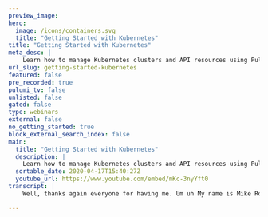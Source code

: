 ```yaml
---
preview_image:
hero:
  image: /icons/containers.svg
  title: "Getting Started with Kubernetes"
title: "Getting Started with Kubernetes"
meta_desc: |
    Learn how to manage Kubernetes clusters and API resources using Pulumi. 
url_slug: getting-started-kubernetes
featured: false
pre_recorded: true
pulumi_tv: false
unlisted: false
gated: false
type: webinars
external: false
no_getting_started: true
block_external_search_index: false
main:
  title: "Getting Started with Kubernetes"
  description: |
    Learn how to manage Kubernetes clusters and API resources using Pulumi.   Mike Metral discusses the easy way to get started on the DevOpsInsights show.  Pulumi works with your favorite programming languages and any cloud. Get started: https://pulumi.com/start
  sortable_date: 2020-04-17T15:40:27Z
  youtube_url: https://www.youtube.com/embed/mKc-3nyYft0
transcript: |
    Well, thanks again everyone for having me. Um uh My name is Mike Ron and I am an engineer at Pulumi and uh I primarily maintain uh I think it like this. I primarily maintain our, our eks uh installer uh that is uh is running on a on Amazon. And we also work with uh with our provider which allows you to not only manage clusters but also uh deploy resources into those clusters. So I wanted to kind of just get a uh a walkthrough going around. How do you get started with KTIS uh using Kum? And it's really around how do you manage your clusters and your Apr resources in production. So let's kind of go over what we'll be reviewing uh in this session. So uh I'll go through a brief overview of what Pulumi is kind of the basics and, and how to work with Pulumi. We'll cover production KTIS architecture, what it looks like to actually running in production. Uh Many of us have have worked with many uh large customers globally uh to run in production at scale. So we've been able to make a lot of these, these defaults and, and experience and knowledge uh into our tool set and then we'll jump into demos. Um I'm, I'm hoping to, to have questions throughout the whole presentation. But if for uh need be, we'll be reserving some time at the end of the, the talk in case folks have any questions, but please feel free to drop something into the chat or uh or raise your hand. So what is Pulumi uh Pulumi really is a modern infrastructure as code tool uh that allows you to use imperative languages to describe your infrastructure. Uh Many folks are used to kind of using a templating system such as say cloud formation. Uh Maybe they're using JSON YAML uh or more often than not, maybe they're using like a, like a DS L like a terraform. Uh and in essence, right, the configuration management problem uh has, has been a a burden especially as the adoption of the cloud expands and especially as your complexities around the the architecture that you're deploying uh gains more resources. So really it comes down to the fact that uh it just hasn't quite cut it uh to use the the status quo. And we often reach for, for programming languages to help us in, in these these necessities, right? Being able to, to manipulate resources as we see fit and languages actually uh allow themselves to be very, very uh beneficial to these use cases. So, Pulumi is the ability to use uh any language or your favorite language, right? We support javascript typescript, Python go dot net across many of the uh clapper writers um publicly and on premise. Well, we have many providers that we can tap into. But the idea is that you can use imperative programming language to describe and declarative uh instantiate your infrastructure. Um It's really about leveraging really languages, right? And what languages are, are meant to, to give us uh but more so to just to be more effective at managing this, this complexity uh in this code sample. And you're right, this is actually an example of using go uh on GCP to instantiate uh a firewall and a VM. And it's quite uh it's quite uh crazy that we have the ability right to, to use languages to do this. Um And it actually gives you more beneficial gains because off the bat, you're, you're, you're using what languages are, are meant to be doing, right? You can share best practices with your default package managers, you get type checking lining, you have your ID E to help you out when you have errors uh as you're offering your code. Um and more so because it's code, you can do your usual audit, reviews your pr processes, your C I CD uh deployments, all of this, this code for your infrastructure can, can be co located or managed separately uh with your apps and really it's up to you. But Pulumi is about leveraging these languages uh to your full extent uh across any of the major providers. We are open source. We are Apache two license based. Um We are free for community users for life and where, where, where our business model starts is really around teams. Uh But even then we have the free that I'll get into in a bit as to how that works and then we'll, we'll jump into some more demos of, of Pulumi and Pulumi Cabernet. So it's not only cloud native infrastructure as code, right? That you can describe it's not just V MS and it's not just virtual networks and it's not just storage, right? All of these services are great and you're gonna use them, but more so, right, Cobert has become uh the forefront in in container management. So we support as well and if you've worked with the standard is working with L with Jason, with Ds LS, with, with Helm Manifest. And more so, uh this is even more a convincing reason why as the complexity of the the API resource surface area kind of continues to grow in COTIS it becomes hard to manage this with, with just general templates. And so there is no YAML, there is no JSON, there's no Ds LS. It's your favorite language to decoratively work up to the infrastructure that you desire. Um much like COTIS has these controllers that are in a control loop that are working towards a desired state. Pulumi operates in the same model but using imperative languages to drive a declarative desired state. And so this gives us the convenience of, of a couple of things leveraging uh imperative programming languages to manipulate and, and manage our our infrastructures as we see fit. But more so allowing you to have the declarative aspects that you expect such as previewing changes, diffing these changes, having rich status updates to see what's worked, what's not worked. Bubbling up errors is something we commonly do. So you don't have to go inject into working with. If you've worked with community long enough, it's, it's a, it's a game of playing, you know, 21 questions with Q control that my pot come up. Did it not come up? Let's see what events set up. Uh Maybe there's a po security policy as that's preventing me. So a lot of this, this uh discovery, if you will of, of errors as you're working with uh sorry, with Pernetti's in development, it becomes uh very nuisance. So it's not only a, a utility right to describe cornet's clusters and deploy sources into those clusters. It's really an effective means of managing communities in a much more scalable uh way and so on the right is actually a full uh working example of what it is to actually run uh on both GKE and deploy resources into those. So this is uh an example in typescript, I import our libraries. This is my usual editor, right. Uh import the libraries in this case because this text script, I'm pulling these packages from node all of our packages. Uh for Pulumi for the language of your choice are, are deployed on the common uh package managers that you expect, right? We use N PM for node Js, we use PP for Python, we have our github repos for gold modules. Uh And so the the the pattern that you used to working with, with the language of your choice translates very well to working uh with infrastructure and re through Pulumi in this fashion. But as you can see, I have 40 lines of code like that's, that's powerful, right? In 40 lines of code I ge generated oops, I've generated a strong password based on a, on an entropy library that we have. I've created a coupon cluster with the latest uh release that G uh GKE supports. I've passed my password into there. I've generated a coupon fig based on these clusters properties in uh Pulumi. We have this notion of a provider, a provider for kubernetes in particular is just a wrapper around the cup config file. This allows you to share clusters across uh different programs and it allows you to share clusters across different teams. Uh And it makes it interchangeable because you can just pass this provider in uh as we'll see in a sec, how we can swap this out if you want to have repeatable infrastructure across different environments different clusters and so you can write the code once and leverage uh leverage the use of it in many different ways. But this is, this is pretty powerful, right? In 40 lines, I've find a name space. We even created a new abstraction which I'll, I'll get into in a bit that allows you to uh write less code to create a pod, a deployment and a publicly typed four balancer for that deployment for engine X. So in 40 lines of code, we've we've already seen how much of this can be uh gained when you compare it to something like gamble manifest or extensive uh templates. So that's, that's all great and dandy. So let's let's kind of dive into some more details, right? Like Pulumi is ultimately a modern infrastructure is called tool that is meant to work in many different environments and many different languages, many different tools and environments. So we have many integration points uh with the common tool that you would come to expect um not develop our work with the same stack. So we support various source code from github uh its integration with uh via studio. Um You can leverage the many languages that we have for infrastructure code and you can write your applications in the same language as as they would come, right? Um There's no need to, to, to rearchitect your applications. This is really around the infrastructure and we also have integration points uh with your common C I tools, your common package managers uh and uh across the major cloud vendors, corne and even on premise solutions, uh such as vsphere and stack on the bottom uh is a preview of our dashboard, which I'll, I'll show in our demos, but you can start to see right? Like you can see the actual discs of what's changing on the left. You can then see in our console log, an audit trail who changed what it'll point to the commit, it'll point to the discs that are going to be actually rolled out. And then you can even even drop down and see the resources themselves and go to the actual resources uh on on the respective writer that they're deployed into. So really, it's about deploying code from and to anywhere and Pulumi has many integration points already with these. So you don't have to start from scratch. So how does Pulumi kind of work under the hood? Right? Uh at its basic essence, you know, we'll dive into a little bit of the details in a sec. Your user client is really where you author your programs and you run your programs, right? So I'll compose my Pulumi program in the language of my choice, the Pulumi cli processes that program and then invokes the language run time depending on the language that you ran, right. And in this case, if I'm running text, it'll uh spin up a note process and instantiate the infrastructure that I have described there that in turn, uh all the API calls will happen from your client to the provider. So we, the Pulumi is the Pulumi service which will get intersect. We don't see any of your user credentials. We don't make any of the calls on your behalf. We simply build the, we simply build the, the pendency graph of what your infrastructure looks like so we can decoratively roll that out uh and build it up and all these api request uh happen from your machine. So we don't have to worry about privacy and security issues where the police service uh comes into is because we build a state file much like Terraform has one. this state file is what we uh by default upload to our our that allows you to do uh really a couple of things. When you're working on the team, it allows you to do concurrent locking and state management of that shared state file. It does checkpoint um we have integration with our own config. So system secrets, you can integrate uh many of these different components uh into your programs and make them template, right? If maybe you want to, to see each program with a different uh random password or something to that effect. But more so it's around using this with teams, right? So we have team off ssor back and more importantly, a dashboard and set of workloads that helps you facilitate this that's uh very analogous to our, to our cli. So that's kind of how Pulumi works under the hood. But if you do not want to use our SAS, uh it's free and the uh it's free for community users and it defaults to it. You can also store that state file locally, um like an S3 bucket or an Azure Blob storage or GCP blob. But then you have to manage that state file yourself. But folks have been asking for that option to, to, to manage it themselves and uh we've given them that, that feature. So we're, we're proud that we have shipped that. So let's start composing, what is a pluming project? What's the pluming program and how this all fits in? So, a pluming program is the collection of your infrastructure that's running in the languages that you've chosen. Typescript Python go dot net. You write your program just like you would any program um And to instantiate it in Pulumi through the cli, we have to create what's known as a ploy project. And all that's required to establish as a project is a simple file for metadata that allows the cli to, to understand how to run it and then the dependencies that you would need depending on the language of your choice. So I may pull in some note packages or I may pull in some packages from pip if I'm on Python and this, this whole object itself is all that's required to actually run the program through your cli because programs should be repeatable, right? If I stood up a particular stack, like let's say a cluster that has all the standards that I would want uh my cluster, I I don't want to repeat that program over and over again. Right. That's, that's kind of what the moving, that's the movement we're getting away from. We don't want to uh to generalize templates, we want to be able to leverage programs and instantiate them. That's what stacks are stacks are instances of our community programs. And these are very analogous to your G branches or, or your staging environments or your environments in general for how you roll out your, your programs today. So you can have a dev stack of the same program and staging in a product and you can tag these stacks to, to filter and search them easier through blooming. And what this allows you to, to really do is is now have a holistic set of what your uh your infrastructure should be in a given program. And you can just parameterize the variables that make sense depending on the environment or branch that they're living in stacks are also capable of referencing other stacks. So if I wrote a Pulumi program, uh let's say like my Cober cluster and TED script, and then uh I wrote another Pulumi program in Python that say stands up uh a managed database as a service I can have stacks reference other stacks. So this allows you to decompose to layer each of your infrastructure uh steps uh as you see fit. So you can imagine that if these were two teams, the less maybe with our ops team who's in charge of instantiating the clusters. And the right is the application teams who's just allowed to deploy workloads into uh the cluster that we stood up. So you can start to segment this and, and organize this uh in however way you, you see fit and whatever makes sense for you and your team structure. So really plu programs are a way of enabling infrastructure, right? You dec you describe what infrastructure, what resources you want in your program, whether that be V MS, an object bucket block storage, virtual network or C and the cli will, what it will do is ultimately create a state file that looks very much like what's on the right. This will ultimately reflect what's real in, in the writer of your choice, right? The API request will, will, if I'm saying I'm running on Amazon will leave from my client machine, it'll instantiate the cumin cluster and the VPC and then the state file is what keeps track of what the the current state of the world is. We have the ability to also fetch the current state, right? So if I deployed two V MS and someone went in uh to the dashboard uh on AWS and increased it to three VM si can do what's known as the plume refresh to fetch the state of the provider. Make sure my local state is reconciled and then I can do any updates if there are any changes from there, but the code is the desired state and that's reflected in our state file again. By default, the state file, we default it to running it on our, on our uh that's free for community users and, and teammates uh of certain sizes. But really if you wanted to manage the state file yourself, you could do it locally. But then the, the onus of you managing yourself and make sure that that folks aren't stomping over each other on changes is gonna be something that you're gonna have to uh implement. So I wanted to just do a quick poll. Um I'm about to get into some of the Cotti aspect. So if those of you who would like to participate, I opened up a poll you can visit pole ev dot com S night after all 75. Uh This will help me just get a gauge for, for how folks have been working with KTIS. Uh And it help me kind of gauge the, the level of expertise uh that I can assume. So, I'll take a minute or so uh for folks who want to participate uh to vote. Great. Thank you. OK, great. OK. OK, great. Yeah, I'll just give this a couple minute. Or a minute or two. OK. Probably pretty even split so far. 0 to 3. We're seeing some youtube chats also. OK. Some, some newcomers. Great, welcome, welcome to, to the session. OK, perfect. OK. I see. We have some shifting changes. OK. Great. Um That gives me a better, a better gate. Uh And while I have you all, I'll do one more question just to uh pull the, the audience. Um it's gonna be the same URL. But this time we're going to uh see what uh what are you using to manage your Quinary cluster. So go for it. It's the same field. Should you see another question? Oh Quite, quite a variance. OK. So we have some folks in the cloud, a lot of folks managing the themselves on Prem. Wow, surprisingly, a lot more folks on Prem than they imagined. OK. Great. Awesome. Well, that's all the, the work I'm gonna put on you guys now back to me. Um But thank you for, for participating. This helps me this help to gauge uh where folks are at. So let's jump into the pieces. This is AAA cake diagram or really a diagram of many different layers that we like to, to use with Pulumi. Um because it showcases when you run in production, these are the various layers at the at, you know, at its more at its most uh smallest instantiation what it looks like, right? You have to work with the provider at the bottom to instantiate the typical I, then you have to work with whether it's managed or self managed. Uh And then once the cost up and running, that's where all the work really begins, right? Creating the cluster services that are general to the cluster itself, application services that service particular app needs and the applications themselves on the left in the brackets, we've denoted the various Pulumi XDKS that you can use which with each of these layers, right? So if I'm running on Aws, I can use the Pulumi Aws and Aws X uh S KS to instantiate things like V MS uh virtual networks, manage services, et cetera. And I can even leverage uh our Pulumi Eks uh SDK, which is uh an installer and a manager for uh EKS control points and not only instantiates the cluster themselves but starts to help you set up uh more, more uh of the, the features you're gonna need once you're actually running in production. Um And once you're actually, so these are really about infrastructure and standing up the necessary requirements. This is really around the, the management of the control plane. But once the cluster is up and running, you now have to deploy resources into those clusters. So that's what the Pulumi cabernets and SDKS are meant to help with. They're meant to, they give you, they expose the full api uh resource of all the resources that you would expect. Like deployments services config map secrets, those all exist. We just simply take the open API spec and ex uh basically extrapolate that and export it through an SDK in the language of your choice. So you can use text to generate the same uh the same resources that you would expect such as deployment, config map secrets, uh et cetera. So it's very much analogous to working with the or Jason, but you're doing it in a language. So you can see how this gets very complicated, right? But it the, the proper approach is this should be a very layered approach that, that really defines um the structure that you have in your teams, right? If there's operational teams who are, who are strictly in charge of infrastructure, you can typically say that they'll be running the infrastructure and the clusters, then you have maybe your, your developers who are deploying somewhere uh between apps and app services. And so you can segment these by different programs, you can segment them by responsibilities, you can segment them by, by roles of, of people. But ultimately, as, as we showed with spec stack references, you can, you can piece meal this in different languages across different programs uh and construct the, the, the, the stack that makes the most sense to you. Let's jump into some demos, enough slides for, for now. OK, great. So everyone can see my terminal, correct. That's cool. All right. So I touched on some of these subjects. Uh I'm gonna cover some different topics here on, on uh how to use me with. So this is what a typical balling program looks like. I have type script. Um I have typescript and in this case, I'm instantiating a Ggke cluster. Uh I'm giving it three nodes uh giving it a user name and password and constructing a Q config and then I'm creating a name space. Uh And what you can uh see right is if I decided to, let's say, change this uh to, let's say my apps. If I use the Pulumi cli, I can say Pulumi stack. What's my current stack? I'm in? All right. When you stack, when you stack at last, I can see all the stacks that I've created. If I do a Pulumi preview because I changed uh the name of the, the name space. You should see a rich diff of what's actually taking place. So it'll see that it'll actually change the name from apps to my apps. You may notice that there's this random suffix that we append to each of the resources. The reason we do that is because by default, we allow you to uh to reuse these, these programs right across stacks. So more often than not, you don't want use a static name to, to describe uh infrastructure that can coexist across many environments. It, it makes more sense to treat it more, more randomly, right? More like cattle than, than pets Now, if you were really wanting to like particularly say no, the name of this name space needs to be a fixed string such as apps, you can simply just do that by saying uh in the in the metadata um of it to change that into my apps declarative. But the point is right that you can see rich, rich diss of what's changing precisely. And if I ran up to me up, it'll present me with the preview that we just saw and it'll ask me if I want to form this, this update. If I could see a more richer uh set of details, I can see here's the exact uh property that's changing. What is changing to what's being added and what's being removed if I run that. Yes, what's gonna happen is it's going to uh pull me up to the model where it creates a new resource before it deletes an old one and it'll update any references along the way that may point to that. So what we first will do was create the new my apps namespace. Once that's, that's working, we then confidently can delete the old app's name space and within a couple of seconds, hopefully, uh this should complete. But as you can see, we have these live updates uh uh happening uh with regards to the to how we're pulling the cluster uh using client go in the background. The ploy SDK is, is that it's a, it's a piece between client go and the Pulumi Cli engine that knows how to uh retroactively construct these graphs, build them uh appropriately uh based on dependencies. And more so than not allows you to, to reconstructive step through your infrastructure. Uh as it, as the, the, the pieces and dependencies make sense. So this will take some a couple little bit because I think I haven't uh I had an app running. That's why I'll cancel that because I actually deployed an app into it. That's why it's not deleting. Uh So I'll actually pull I can cancel this update I already completed. But if we do, we check out our nodes, let's see what her name is. Yeah. So it's still determining that old one because I, I actually have an application and the next console uh using that. So what I wanted to do was really kind of showcase, right? This is not just about deploying clusters, it's really about deploying applications as well. So I can in my application, I have a new pain here where I said, hey, I want to reference the pun fig from this cluster which I define here. And I want to wrap it in a provider for GKE A provider again, is just a wrap around cup config that I can actually give it a name space. So I can say deploy this name space uh along with this coupon file and this demo app should actively work with uh with that actual provider. This demo app is actually a new class we created here on the right. And this is just an ex uh and a new class that extends our component resource in Kalu, which is really around allowing you to customize what resources should lift together and be managed together. But I am actually building a local note app using uh a Docker context path locally so I can read my Docker file, right? If I look at the actual app itself, I'm going to the Docker follows here, right? It's just, it's just gonna pull a local hello world uh and run uh run it through node. And what that's what that's doing. It's actually building the image in this uh in this uh file, tagging it and then pushing it up to the registry in this case, uh It's uh GCP or sorry GCR I can then also describe so in like four lines of code, I've built my image and pushed it and tagged it uh to a registry. I can also similarly create uh persist persistent volume claims, config maps, secrets, uh pods, deployments and services and just a matter of, of a handful of lines of code. And this will actually create, write an actual application. So it's pretty powerful that I can use languages in this respect because as you can notice, right, I can reference particular pieces that make sense. Um So for example, if you've ever worked with communities long enough, right, you have to pass an environment variables. Uh And so you can reference these just because it's a language, let's go into more detail on like how that actually works. So here's an example of the various ways we can use gluing uh with, we can deploy emo manifest, we can use our CNET SDK to deploy resources uh in in the entire space of the API uh service area. And then we can also do the same thing but with less code and less boiler plate using our XSDK. So let's see what this looks like to deploy YAML. Here, I have a typical YAML file on the right. I have a deployment, right? I have a service, I have config map, I have a secret, I have a P BC. It's a standard file if I'm in the process of say migrating from uh a YAML or Jason oriented environment into potentially like experimenting with Pulumi, what I can do is I can actually leverage the SDK that I just pull from node and in the community SDK along with all the API S like deployments and pick up secrets. We also have the ability for you to deploy a local gammel file. So if you were running this, uh we would actually have the case where if I do a Pulumi up, it's gonna be a no up because I just ran this earlier. So it'll update this. Uh Yeah, because I changed the provider. That's right. So I wanna perform this update, I'll say no for now. Just so I don't wanna break the demo, but here is the equivalent. So this is the point in YAML, right? So if you don't want to fully uh translate all your code from YAML to typescript or Python, you can deploy a YAM manifest uh to help you transition. But if you want to actually leverage the full cotis uh surface area here, you have all of the kinds and groups in uh in that you would expect, right? So this is this is uh spaced out depending on, on where the the group and kind for the given resource lives in the API. So you can play a config map, a secret a person volume claim deployments, right? And this looks exactly just like our Yam manifest, but we're doing this in a language, right? So to compare here's what the deployment looks on the right in Yaml, right? And this is what it looks like in TED script, pretty similar, right? But now we're doing in some languages and this is great. We can we can immediately start to leverage the language to say do referencing of given objects, right? As you would expect, rather than trying to hard code uh our values, uh you can proactively uh extract pieces of information such as the IP of this load balancer. Um You can wrap it in a in an interpolation to create a string that so we can create this output, right? That'll, that'll ultimately link to the URL S that we've deployed. But this is, is really the power of not just managing clusters, it's really about managing resources. And so you have the full surface area of communities to, to leverage, just go and use the resource depending on where it's mapped in the same uh style as the API resource. We don't invent new nouns, we don't invent new resources. This is exactly what you would expect coming from the communities world. We worked very hard to make this as close to upstream as possible. Again, we take the open API spec and we just expose it in the language of your choice through a library. So we are not reinventing any of this or we actually have bots that every time the release is cut with within about 2030 minutes. These libraries get updated with the latest specs. So we can describe our infrastructure, right? Uh In this case is a typical Apple deploys engine X but as you can see, we have 100 and six lines of code. This is a great start because it's program languages, but we can do better. That's where Ktis X comes in. Kris X is a helper SDK to allow you to use less code, describe less boiler plates and still create the same semantic output type that you would expect. But using languages as the the workhorse for, for doing a lot of the heavy lifting. So you can describe the same config maps secrets, persistent volume claims. And using this new concept that we have a pod builder will actually construct the pod spec for you. And then you can reference that in a deployment and a service in 61 lines of code compared to 100 and six lines of code. So we've described the same application and uh using 40% less code uh than we did prior. So these uh communities act is really powerful because it allows you to to really just get out of your way and, and focus on on what makes sense. It's easier to maintain, it's easier to read, it's easier to manage. So this, this is a great utility for folks who are learning Cobert. We, we a lot of our users are still starting off with and it almost makes more sense sometimes that the author should experience to reflect some of this. So you can see how these, these pieces can be composed, how you can this them together and, and really what it is to, to fully kind of grasp the full surface area of working with core because it is just so vast and, and big, let's move on to another demo I have. So here's a demo I have where I stood up a cluster in Amazon Eks and I'm actually leveraging uh the ability to create an O I DC provider because I want to assign our back uh to each service account for a given pod. So I want to say I'm going to actually deploy a Cotti service on EKS. And then I'm going to deploy a fluent D cloudwatch. He chart because Pulumi can also deploy he charts using uh this cluster and the O I DC provider that we've created because EKS by default, for example, does not come with cloud uh Cloudwatch logs. Uh for your cluster, you have to bring this yourself, they recommend fluent D. And so let's see what we actually can deploy here. So in fluent D is class, right, more so before I jump into that, right, it's because I have a language I could have also my, my ID E yelling at me when I don't have the proper uh spec being mapped out or if I want to jump into the documentation, I can see all the documentation of the option library. Here's the type it's expecting, here's more information on on what this option is uh some reference material and it's pretty much like working with code, it's exactly like working with code, but for infrastructure. So this is pretty powerful stuff. If I jump into the definition of Cloudwatch, right, which it's in this next file, I have a class that's that I've extended again for my own component needs, that's creating a service account that's creating uh all the R back properties and communities like cluster roles and role bindings. And more importantly, a log group in Aws cloud watch to store all of my log in and deploying the helm chart is as easy as using the KNAS SDK. And this time deploying a helm chart to actually uh run RND. One thing to note here is that our support for for helm started uh with early V one and we never depended on Tiller. Um So Tiller being removed and V three was, was not a big uh changer for us because, well, the way we use Helm here is really about taking the templates out of the tree and trying to render those on, on each of these objects. And so that allows you to, to get up and running faster if you just want to use the helm chart that exists. But as you can see, right? When I, when I describe the resources like I've done here, I have further fine two control of how I can reference variables if I'm natively describing them in Pulumi typescript uh or any of the language for that matter, health charts are different because they're opaque, they're not as transparent, right? Uh Because they're really uh managed as a single entity. So I can, I can definitely adjust values, right? If I'm usually working with like the values uh man uh the values file to, to parameterize this, but I can also leverage transformations that allow you to retro retroactively transform uh uh something within the chart. But what happens is that the Helm charts are, are going to vary on a case by case basis on, on how easy they are to manage and how complex they can be, let alone how often they get updated. So most folks tend to actually fork a popular Helm chart, edit it themselves locally in a, in a private repo and then deploy it that way. So if deploying Helm Charts is something of interest to you, we can definitely support that as well. So we deploy the fluent D hum chart and uh of notes, we actually say, hey, in the R back values that we've defined here, you're going to actually use this servers account we've generated for you. And why are we going to use the service account? Because we bound this service account for fluent D to strictly only use the, the policies to work with cloudwatch logs that we've defined it here is where all that is done. So if any of us, uh any of you have worked with Ekseks requires that you have to have an O I DC provider and you have to create a uh an IM policy that is particular uh to using what's known as an assum role with web identity action in the secure token service that they offer. In turn, what this is doing is if you have a pod and the pod is using a service account, it's going to off against the O I DC provider to get a token saying, hey, this pod is valid. It's a real pod. I have its identity and exchange the token and your clusters O I DC provider for a token in Amazon to run with the policies it needs in this case because it's fluent. D we're going to give it the logs permissions. And if you've worked with IM policies in AWS, this is very analogous, right? I'm actually stringify uh an object in JSON to pass in the policy where it's going to be able to control uh logs in the log group that I've used. So this policy allows me to not only get least privileged uh uh access to, to AWS credentials, but I can further tweak it by giving our back uh specifications and saying that this can only be used uh with a, a particular cluster role that, that ties down these rules and it binds that cluster roll to the name space uh in which this pot is running in with the given service account. So when I run this program, if I do a Pulumi Pulumi update, because I already ran, it, changes are item potent. If there's no changes, you're gonna get a no op So, because I ran it before the uh the demo started, we should see nothing changing here. Um And ultimately, once this completes it, say, um ah I changed uh oh, funny enough, we actually just uh released. Uh So this is one of the cool things about uh using programming languages and the fluent D helm chart. I'm pulling this from upstream, fluent D on the, on the Helm charts uh repo they actually leverage an older API right extensions V one beta. And so in Pulumi Cotis, we can actually tell you, hey, this API group and kind is actually deprecated if you wanna consider moving away to a more stable build, so you can actually update it. So this because I'm using this from upstream, I don't want to change that. Um So I'm gonna cancel that, but I'll show you what the output of actually uh this is. So I can say once I've created a fluent D hum chart, what I want you to do is give me the log log group name and cloudwatch where you're storing all of the the pod logs, right? If I have all my pods, I want to see all the logs for these pods. So if I do an output, like I've done here, I can get this all generated log group name and I can go to pod watch and see what that looks like. And here are all my logs stored uh for my EPS cluster using code using list privilege and using an L I DC provider. So we can see how there's many different ways that you can leverage Pulumi to, to really work with communities, right? We've, we've gone to, to the, the idea that you can leverage many different providers to create the clusters. You can leverage uh many different packages of ours to instantiate resources. Build the do images build the resources, deploy them into the clusters segment. This by the level of security that makes sense. We've seen how you can use Pulumi to deploy YAML manifest, to deploy resources and to deploy cos resources using less code uh and more. So you can see how you can use Pulumi to deploy helm charts. And all of the production needs that you would need to do to actually run an application in community is uh the way it should be right with proper im permissions with security policies, whatever makes sense to you. And so these standards are really going to to call on, on you or, or your operational teams or your development teams to figure out what, what should a standard cluster look like? What, what should a standard uh uh virtual network look like? What should be uh supported out of the box day one, right? Something like a fluent D cloud watch to, to expose logs this should be built in. So maybe I start creating a new class where my clusters are automatically deployed with a fluent D Cloudwatch home chart just so I can allow them uh my users to actually use this. So I've gone through a lot but need not worry there is uh a set of links and I'm going to be showing this whole dock um uh with you all in the next slide. So there's plenty of getting started guides. Uh You can get more information how to work with Pulumi. Uh Here um Are we have production playbooks that are a set of uh Pulumi stacks that mirror each of these stacks and a and a divided in a segmented way that allows you to run communities in production. And we have already uh reference architectures for Amazon's EKS for GKE and for a KS that allow you to run communities in production uh with a, a reference architecture that's improving embedded through, through uh experience in the, in the real world. And more. So we have an example of Repo that has over 100 and 60 examples of all sorts of languages uh across many different providers across many different use cases that cover infrastructure, containers, service and KTIS. That's all I had prepared. So I wanted to open it up for any questions uh or any comments or any feedback if, if folks had um this uh QR code is a direct link to this uh to this slide deck. So please snap a picture if that helps. Uh And here are some more helpful links as to how you can help uh you, you and your team learn more about and working with and with that, I will take any questions. Thanks Mike. That, that was really amazing. Um Let me share the call you out so that people can join us for a question? Um Sure thing. OK. So um let me check. So you mentioned that uh on the, you uh you can take care of secret also. So is that, or can I use uh your this instead of communities about secrets or is it complimentary or? Yeah, great question. So it's kind of two fold, right? You, you, you need secrets to kind of uh for the parameters if you will, if you have different uh stacks for the programs. So these, we have our own uh essentially K MS key management system, but that back end is plug to to many different uh uh systems. So we have, we support Google's, uh we support Amazon's and I believe we also support Azures. Um As far as goes those secrets, right? That would be if you wanted to deploy a bolt or A K MS um that that's going to fall on the cluster itself. So we have AAA good story around uh enabling a config subsystem and secrets within the, the project. But then once you get to the cluster, you're gonna have to figure that out or with using something like bolts or any other other uh secret managers that exist out there. OK. Cool. And um let me see, I see a question about uh test driving development. Yes. So uh there's actually some great blog posts that I can link to. Um that uh that allows you to leverage the same unit testing, integration testing. We have some great mocking uh blog posts as well. If you just visit our our blog blog dot dot com, we actually just released a couple of these, right. Um We have policy that uh we have policy packs, which is something I didn't cover. So just like you can describe infrastructure here, you can also describe policies like uh saying in the language of your choice. Uh No S3 bucket is allowed to be created that's public to the internet. Uh Don't create a unencrypted block storage device, right? Don't create a cluster that has uh public IP S attached to the nodes. So you can, you can uh use policy packs to enforce policies. But in this case, uh for example, we can even show how we can enforce resource tagging. Uh But the question about mocking and testing, right? Uh where is this blog post here? We have a couple of great blog posts on unit testing. Um If you scour it through our blog, there's even more. Uh There's we have something else in the works um around how you can test and optima optimize elastic search. But yes, you can do TDD uh in the language of your choice. Uh It is you have to have like a seed file more or less that, that helps you kind of create a baseline for how to do testing done. But then you can leverage your usual utilities like MOCA, right? If you're working uh with those utilities? Ok. Let's see. The next question. Can the script code have logic like posting, callings to an API and await its results? Yeah. So the great question, so the way that Pulumi works is um is Pulumi is really an API of many API S, right? So anything with a credit interface is is capable of, of being leveraged. Um And so what we can do is if there's a crud API, you can actually create a provider much like, you know, you said Terraform has providers, we have providers to do, we can tap into the terra terra form providers and leverage everything that has. But it's really just a bridge between, between our logic uh and just leveraging the ecosystem that exists. But we've had many uh applications uh in uh popular cloud native services that have wanted to create writers for Pulumi. And as long as there's a crowd api we can uh create a provider around that. Um And that allows you to make these external API request to something that is not say managed by Pulumi. And of course, you can await its result uh because you have the language uh to actually leverage the a sync and await properties. Yeah, that makes sense. And there's another question about secrets. Um How do you manage a secret for your clients if you have to create new keys, connection, string, et cetera. Yeah, great question. So, uh here I hadn't got into it because I didn't know if we don't have time but. Oh, perfect. So, uh here is, well, let me just have a simpler example. Here's a, uh here's the current project I'm in, right? I have an index file which is my main, I have a stack name. Uh That's, it's really at this file. I can see all the, the stacks that exist. Here. I can see. Pulumi can I can see the config settings that I set just the region, right that I want to run in. So to get into this uh uh the secrets around uh around this, I would say I can do Pulumi config help. And here I can actually set a secret, right? Such as set a secret, let's say. So we make this a little bit smaller set. OK? You can hide the bar at the bottom if you want to. Yeah. Yeah. Yeah. It's, it's not going away anyway, there's a, there's a link that says hide in the sharing. I see. Perfect. Um And when we, when we actually set a secret, right? You can actually say, how do I actually set a secret? So I can say set this secret uh food equals uh my password. Oh Sorry, I need to do this uh for the command. So you actually see. So we actually do Cypert text on this, right? So you can gate the. So what this config system really is, is a way to seed into um the the ability where if I have having a big file, no, I have a big file here. So I can say, hey, from my config pull in a given uh parameter, right? And so I can see secrets that way. If I wanted to uh put it on a per project basis, I can say I can set secrets that way. Uh But more so if I wanted to do things like connection strings for like databases, right? What I really want because I have languages. Uh Here's an example of running R DS. So here's an R DS instance. Uh So R DS is a managed post uh uh managed post case database on, on Amazon. And I can set a random password, right? A strong password, a, a typical user name, uh some uh the name for a database and actually extract that property to create the secrets with the DV host or user name password. And it can, I can pass this object along if I export it to other stacks um that want to reference it. So I don't have to actually have to concern myself with the details of what's actually taking place nor expose that in any single way. And any property that is a, that is a secret in nature, such as the password will automatically label the whole object as a secret. Much like this looks like this. So you wouldn't be able to see. For example, like if we do, let's actually let's actually do that. Let's let's see what the example looks like in here. So I haven't exported that. Let me export this. So if I export it and I do it plu me off, it'll say, hey, here's the new output. As you can see this is a preview um because we don't know what the output of this will gonna be look like, right? It's like a future. It's a promise. So we as a preview will say, hey, this may change. Um But because we exported it, we know confidently that nothing is actually in practice changing. If I run the update, what's going to happen is that it'll, it'll just expose this when I do ploy. So see even the metadata itself is confined as a secret. If I do uh gloomy stack, output that DB connection will be hidden as far as the properties that, that make it sensitive. And I can reference this by saying here's the stack, I can have another program, say reference uh my user name with this program on this stack and from this get the object DV connection so I can use that DB connection in my application. All right, let's see what other questions there are. Um How do you deal with rate limiting thunder her problem connection, time analysis of the framework? Is it our responsibility to handle the retrial logic or the P Pulumi framework has strategies. Great question. So we have plenty of retry logic uh at every step of the way. But ultimately, you are going to be gated by the provider, right? Uh If you're hitting the, the Aws, say cloudwatch api too much as, as, as can be done, say with PD, there's lots of pods that's ultimately something that A that Aws is gonna limit you on. But we have retrial logic where if I watch, if I know that something is going to not necessarily work, let's say, let me break this. For example, let me intentionally break this just so we can see uh something actually not, right. Let's say I created a, I don't know, might change the version number to something I know does not exist for two and D I'll do an update and it'll try just like re tries to run the program, it'll try doing that and it will continuously update you uh with any failed error messages or any status updates for that for that matter. So because the the the chart here is something we, we actually allowed to, I see it's not found. So I actually thought this is gonna retard, but it's because we fetch it. It actually errors and tells you, hey, we can't find this and then we're giving Rob repository. But if I did it even better example, let's say trying to think of something on the fly here. If I wanted to say ah here we go in this, in this one, this particular pod uh in this particular cluster, I require that all. Uh I have a, a pod security policy because I have a quota. It says pods must describe how much requests uh they're using, right. So if I remove that, it'll keep retrying and retrying until I add that. Right. And, and unfortunately, um because I have a quota for right on this matter, um It won't let the product actually come up, but you'll see that Pulumi will. So as I, I remember, I'm building this container and it's updating it, but it'll continuously try as Cuber's tries. So in here, because I automatically uh have the ability to, to push and, and tag images, I can automatically do that. But the spec changes on the deployment itself because we've told it to, to not have anything. So you see, I have these updates where it says, hey, I'm still waiting for this replica set to be available. I'd usually have to go to like Q control to tell me what this is when this does error out. We time out after about 10 minutes or so for most of the API resources, that's the default, it'll give you the actual output saying, hey, you couldn't create this red book set because of X reason in this case, right? If we were to um I'm gonna cancel this just for the sake of, of getting to a demo. Uh oh I actually, so I, since I canceled it, it deleted it. But in other words, it said the pod wasn't able to actually come up because I actually have uh a lack of resources and its specificity. So uh Pulumi will constantly update that, that information for you, right? With any information it may have. And once it actually time out in this case, 10 minutes, you can also make that time up custom, right? If you know an object takes 20 minutes and it's only adjusted that way. Um What are the questions? Cool things. Thanks for the answer. Yeah, great comment. Thanks for the answer. We are using grenades and Azure as we, we managed to automate some this uh using arm templates. How does school integrate with existing templates? Yeah, great question. So uh because we have no, no, no Jason uh no, no templates, right? It's really around um that leveraging something like an arm templates or a confirmation templates. That's just unfortunately not the, the path that we're going, right? We're trying to get away from ya. We're trying to get away from Jason, we're trying to get away from DS LS. Uh because we ultimately are, are firm believers that programming languages uh are just AAA firmer and more, more proven tool for, for managing uh infrastructure at this scale. Um So I, I would say that we don't, we don't have a clear support for that. Um We are working directly though with a lot of the providers to try to have first class support for these templates because we've gotten a lot of uh indication that folks may want to have more first class support, right? Because if you're leveraging something like uh like a telephone provider that maybe hasn't been updated, uh you want something a little bit more uh more uh proactive, right? As far as making sure bug fixes and and API features are, are gained. So we don't have that. Uh but we've heard that loud and clear and uh and appreciate the request. Awesome. So you mentioned uh Pulumi and Pulumi X. So X is like a higher level API correct, right? So uh if I go to the, the and if I use X and that I need and that I realized later on that I need something slightly lower level, can I use? Can I combine, combine both? Uh Absolutely. That's cool. Yeah. So here, for example, I have, so here I import the communities. Well, as you can hear the KX, I can, I can mix and match this right here. I have the deployments uh from the actual community SDK and then further along is the same example in KX, but you can mix and match this right? Um to some degree uh that said KX is still very early preview. We're, we're still trying to get the a lot of the uh the stability worked into it. But for most general cases, uh it should be pretty effective but you always have the original SDK to fall back to if K just is too limiting for you. Do you, do you expect most people to, to be using KX in the, in the long term or? So? We would hope so, right. Because this is a right, the equivalent of the, on the right using the SDK is 80 lines of code versus A X 40. Right? Ultimately, yeah, it's more concise and these create the exact same output types that you would expect. So you, you have savings uh in our, in our experiment of at least 40 to 50% of the amount of code you have to write again because the surface area of communities is so massive, you have to understand that there's there, it's very hard to find, you know, different ways to optimize it. But we like to say we are creating helpers to reduce boilerplate because we're not trying to create a new noun. We're not trying to create a new way of, of managing this communities as complicated as it is. We want to make the experience just a little bit more pleasant. Uh And we think that communities X is, is in the right direction uh to help folks not only learn communities faster but manage this and tame the scale uh with ease. OK. That's, that's really great. Um I see, I have a few minutes if you have time, do you want to show us the, the A UI a bit so that we can get an idea of what it looks like. Abso Absolutely great question. Uh So let me show you something. Let's see. Something expansive. I see that. All right, perfect. This cluster. I can go to my by just clicking on that. 00, I have a question. What is Pulumi relation with CH CD? So Pulumi uh much like you do Pulumi preview uh and Pulumi update that is essentially the, we have integrations with all the C I CD providers uh that I listed here. All the major ones you would have come to expect AC I github Jenkins uh github actions, codefresh circle C I. We have integrations with all of them, but they very much operate in the notion that you can do a preview. So when you create like say like APR, you can do a Pulumi preview, see the full uh preview, what's gonna change. You can approve that pr uh or disregard it. And if you were to say merge it, you can have it on the merge command, do a Pulumi updates. Uh And so you can do uh uh we have a lot of, we have a docker container that allows you to, to get going and we have integration points of all C I to leverage this. We are very much in the mentality. Pulumi is best managed in the get off style leveraged uh and managed by the C I CD. So, yeah, great question. Uh If I have my own C I CD and I want to add support for um Pulumi, can I do it on my own or do I need to get in contact with you? No, you can definitely do it. You can definitely do it on your own. Our, our Pulumi Pulumi uh uh our Pulumi docker container is on Docker hub so you can just pull that and and merge it into uh into the sea. I that makes sense if we don't support it yet. But yeah, it's a dark container that, that allows you to just kind of hit the ground running. So uh the console, right? So I clicked the link here and it took me to my console over here. So in my console, what I, what I have is um I haven't seen but oh yeah, we do have bit bucket support. Um That's probably not reflected on the, on the slide. Is it? No? OK. We should probably add that. Oh yes. There I know there is big bucket support. So uh Amanda, you should be good um on the console, right? This is the the various stacks that I have for this particular cluster. So I can see all of the resources that I've created. This is, this is the outputs, this is the configuration system, right? All these maps, if I do put me config these all map the same configurations that I had here. So you have an actual dashboard that has information I can see uh metadata on the version control system being used and then the outputs that I've created anything that I want to output to the user or to another stack. I would do it through uh through an output here, right? This is how I would expose data that I can share or properties that makes sense, but more so I can see an activity of right. Here's the actual commit, here's the branch I'm working on. Here's the details of this update, going to the update, I get time stamps. I see a full uh general overview of what's going to be created. You, you can get these same exact outputs uh in pr comments when you do a preview. Uh So you can see the full spec of right uh of what this looks like if you are using CR CV, I can see the full diss if I want the full actual di of what's being created. Uh I won't bore you guys with those details, but more so you can see a timeline of what's changed when it changed. Who did what, what auditing aspects? Um You can see the environment information, you can see policy packs. If I have policies that I want to enforce uh at this stack or an org level, I can, I can define them here in the language of my choice. And I can see a full resource list of what's being created in this stack. So I have everything from the name space that I'm creating the resource quota, the cluster itself, the security groups for EC2. And I can even see this in a nice little kind of dependency graph that allows you to kind of zoom in on kind of the dependency tree uh of what this all looks like, right? You have the stack then from the cluster, uh you have any dependent on that cluster, I can actually jump into say like the EKS cluster itself. I can then uh view the view the security group in in AWS by clicking a link, right? And take me directly to that resource and see that resource in in actuality. Um Same thing for say, right, like the cluster um any where, where it's supported. Um But more so than that, right? This allows you to not only visualize but manage and, and really have a, a dashboard for information uh and control flow around who did what? And you can gate all of this with our back. Um This is analogous to gating the same R back as you go with the CL I, they're one and the same. Um But it allows you to, to have a AU I for, for folks who are, are more uh information driven or more dashboard driven. Uh And we're actually considering uh trying to figure out how we can implement certain work flows for folks who may not want to necessarily drive everything through the cli um So this is a, this is a great utility. Um We, we automatically, yeah, go for it. So right now it's, it's written only but you plan on allowing people to write stuff with it. Uh write to our in the future. No, no. Uh it's not read only. No, this is definitely uh uh oh yes. Uh read only in the dashboard sense, right. Yes, exactly. Correct. And in the, the future, yeah, we are working towards, towards how to identify and workloads to help this out with this stuff. But uh in the cli, right, if I create a new project, um we have some list built into the cli uh push the pluming and do I can do Pulumi new and it'll give me a template system, right? Like I wanna do, you know Aws Python uh DEV ops name blah, blah, blah, give it a stack dev uh region. I want to do, say us S two and then you have an actual template. So that would be like doable from the dashboard, right? So equivalently, right? Something like this will be it something we're considering. Um we're still trying to figure out the, the schematics of what, what works there just because it's very, as you can imagine, it's very complex to kind of find a common ground that works for everybody. But the templating system is, is a good starting point. Um And just like this, I don't know, I can create, you know, any project that I would like um by using the template system and you can build your already created one, you can create um they, they too and you can create your own templates if you wanted to template it. That way. I see we have some questions. Yeah, but I understand we can use Docker in the pipeline if there's an error when allocating our research into groups start failing. Um This is support, roll back. Yeah. So uh because we like to drive everything through git, we say you don't roll back, you roll forward to a new commit. So on an on a change or on a fix, if something were to break, you would just uh uh you would do uh the change to sorry, I lost my desktop. Um You would choose the commits. That makes sense and then you can just roll forward and do a new update on that commit. So there's no sense of, of truly rolling back. You just roll forward. Uh Terraform has a remote backend estimate to store state, file remotely. Do you have something similar in order to avoid currency access and resource changes? Uh Yes, we do have your own remote state back end. So in the, in this diagram by default, we attach it to the S A just so you can kind of get up and running to store the state file, right that we describe here. But you can also take that state file and store it yourself locally on S3 on an Azure Blob storage or on GCP. But the benefits of doing it through the S A is that you get automatically state check point and concurrency walking. So that when you work on a distributed team, you're not stumping over changes when you want to manage it yourself, either in a local file system or in a blob object storage. Uh You're gonna have to manage that state file yourself and who has access to it. And ultimately, uh that, that updates aren't concurrently happening and, and affecting each other. So yes, you have the ability but uh you're kind of taking a, a self Avenger uh in that, in that path. OK. No more question. It seems does anyone have any more questions? Um You mentioned that for people who do not or cannot use the, the that they will have to re implement states, could you tell us a bit more about this aspect? Yeah, it's, it's not about, it's not about re augmenting state. Sorry if I, if I said that um you have the state file, you have to basically uh you have to have a while to uh manage to concurrently lock that file because what's happening is when we are actually working through our program, like let's say this one, right? We're building out like an entire graph and that graph uh, is, is kind of, uh, gonna depend. Uh, it's, it's reality in the world's gonna depend. What does that look like currently in, in your provider of your choice? And what does that, what does that look, uh, when you desire it to be in a, in a different state? So, the, the, the state file itself, you will always have, it's just a matter of where that state file lives and how that state file is managed. So if you choose to um manage that yourself locally, you then just have to have essentially a, a read lock or a right lock. Rather both on the state file itself if you did not use the A, so the state file always exists. It's just a matter of protecting the state file. OK? Um All right. I think uh we're done with the questions. Uh I don't want to steal any more of your time. Oh, no worries. Um Glad to do this. Yeah, it seem to enjoy. Great. Yeah, please please go to the links. Uh If you snap a picture again, it'll take you to the slide. So you don't have to hurry and, and write a bunch of notes. Um If this is interesting to you, you want to learn more and you can follow us on Pulumi Corp on Twitter, uh Pulumi on github. Uh My name is Mike Metro. And if you can also reach me at uh if folks have questions, uh you can also reach me at my, at Pulumi um dot com. Um, yeah, I hope everyone learns something. Um, and, oh, I haven't touched Pulumi yet and I'm considering using it for my team. How steep is the learning curve if you've already worked with, uh with infrastructure is code to begin with, say class formation or some sort of templating uh mechanism or terraform. Uh The learning curve is, is really not all that different. It's just a matter of learning the language uh that you're going to be operating within and how that kind of uh balances between the infrastructures code. But we have again, 100 and 60 plus extensive examples, easy stuff, medium and advanced um covering all sorts of topics that should help you uh start off in a much better point than trying to do it yourself. So if there's any questions, uh please open it up and we actually have uh a vibrant slack community. Uh specifically the the channel, if you're interested in, we have thousands of users uh where the entire team jumps in and helps as well as the community, helps one another out. So if you ever find yourself stuck or needing assistance, that's the best place to find support. Uh And the examples that that link are linked here um are a great place to, to start on the provider of your choice. And I encourage you to take, you know, to visit these slides so you can process this information, uh, at your own leisure and, and what makes sense to your schedule? All right. Um, ok. Well, um, do you have anything else you would like to tell us or? Yeah. Uh, so I was gonna say, uh, hi folks, folks on, on camera. Um, the, you know, the learning curves uh, to working with communities is high, right? As, as we saw with many folks that are, it seems like many folks that are starting off cabret, this is hard stuff. Um The the idea is to minimize the footprint required to get started uh to the to the the point of the question you just asked and languages we feel is a good starting point to help reduce boilerplates, to help avoid the copy pasting and to leverage the construct of languages loops, conditional distractions ID E tooling, error checking linking, right? That that's really where a lot of that is is premised on. But the the architecture playbooks, for example, that we have crosswalk for is really where the work begins. It, it's it's very, it's easy to, to say that, you know, once they stand up a coon age cluster in particular with, with like Amazon Eks or GKE, the work only starts there, right? Because you have to make these clusters multi tenant, you have to make them ephemeral. If you want to test life changes, you have to make them compatible to many different types of users. This stuff is hard and, and not everyone knows how to do this. The documentation exists, there's plenty of materials. But if, if there are already existing code, it's a greater starting point than trying to manually recreate tutorials, right? We have many examples where we've shown, you know, tens of thousands of lines of YAML uh being done in 400 lines of typescript. Um And the power is, is really quite there. So uh I would say uh feel free to, to give this a shot. It's completely free for community users for life. Again, we're open source Apache two. where we, where we have our business model is really for teams who are operating on a on or mentality, very analogous to kind of github, right? You know, you have Git is the Pulumi cli and github is our Pulumi. Um The a very much operates in that model. It's free for your general individual users for life and, and teams is, is where we, we have a, we have a, a monetary uh baseline for it. But it's really around leveraging leveraging the hard work that we've already done to, to get, get you started because this is hard, this is difficult. Uh nobody knows the full extent of all these languages, let alone every cloud and how these pieces mix and match. And then once you actually get into cos it's a whole different world. So leverage the resources that we have leverage the examples we have please feel free to, to contact us on Slack. We also do office hours, uh, twice a week. Now that we, where we open ourselves up, uh, on a Zoom uh chat for folks to, if you have questions we're having, we, we just had one, a couple of hours ago. Eu on the eu time zones. We have, uh, on Tuesdays at noon, uh, or rather 11 a.m. Ce t we have our eu office hours every Tuesday and on Fridays at noon, pacific time, we have our US office hours. Um I can, I can share a link with Patrick uh for folks who want to follow up, but it is the office hours channel, uh in, in so office hours, that's a great spot if you want more, a kind of, you know, live one on one with us. Um And, uh, that'll, that'll help, kind of help you get going. All right. Well, thanks Mike and uh thanks everyone for watching. Absolutely. And, uh, I'll see you soon and let me know if you want to do another. Absolutely. Absolutely. Thanks. All right. Cheers. Cheers. Bye. Bye bye.

---
```

